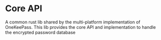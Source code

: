 # Core API

A common rust lib shared by the multi-platform implementation of OneKeePass. This lib provides the core API and implementation to handle the encrypted password database

